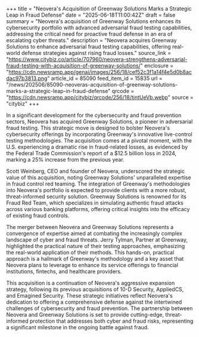 +++
title = "Neovera's Acquisition of Greenway Solutions Marks a Strategic Leap in Fraud Defense"
date = "2025-06-18T11:00:42Z"
draft = false
summary = "Neovera's acquisition of Greenway Solutions enhances its cybersecurity portfolio with advanced adversarial fraud testing capabilities, addressing the critical need for proactive fraud defense in an era of escalating cyber threats."
description = "Neovera acquires Greenway Solutions to enhance adversarial fraud testing capabilities, offering real-world defense strategies against rising fraud losses."
source_link = "https://www.citybiz.co/article/707960/neovera-strengthens-adversarial-fraud-testing-with-acquisition-of-greenway-solutions/"
enclosure = "https://cdn.newsramp.app/genai/images/256/18/cef52c3f1a14f4e5d0b8acdac97b3813.png"
article_id = 85090
feed_item_id = 15835
url = "/news/202506/85090-neoveras-acquisition-of-greenway-solutions-marks-a-strategic-leap-in-fraud-defense"
qrcode = "https://cdn.newsramp.app/citybiz/qrcode/256/18/tintUeVb.webp"
source = "citybiz"
+++

<p>In a significant development for the cybersecurity and fraud prevention sectors, Neovera has acquired Greenway Solutions, a pioneer in adversarial fraud testing. This strategic move is designed to bolster Neovera's cybersecurity offerings by incorporating Greenway's innovative live-control testing methodologies. The acquisition comes at a pivotal moment, with the U.S. experiencing a dramatic rise in fraud-related losses, as evidenced by the Federal Trade Commission's report of a $12.5 billion loss in 2024, marking a 25% increase from the previous year.</p><p>Scott Weinberg, CEO and founder of Neovera, underscored the strategic value of this acquisition, noting Greenway Solutions' unparalleled expertise in fraud control red teaming. The integration of Greenway's methodologies into Neovera's portfolio is expected to provide clients with a more robust, threat-informed security solution. Greenway Solutions is renowned for its Fraud Red Team, which specializes in simulating authentic fraud attacks across various banking platforms, offering critical insights into the efficacy of existing fraud controls.</p><p>The merger between Neovera and Greenway Solutions represents a convergence of expertise aimed at combating the increasingly complex landscape of cyber and fraud threats. Jerry Tylman, Partner at Greenway, highlighted the practical nature of their testing approaches, emphasizing the real-world application of their methods. This hands-on, practical approach is a hallmark of Greenway's methodology and a key asset that Neovera plans to leverage to enhance its service offerings to financial institutions, fintechs, and healthcare providers.</p><p>This acquisition is a continuation of Neovera's aggressive expansion strategy, following its previous acquisitions of 10-D Security, AppliedCS, and Emagined Security. These strategic initiatives reflect Neovera's dedication to offering a comprehensive defense against the intertwined challenges of cybersecurity and fraud prevention. The partnership between Neovera and Greenway Solutions is set to provide cutting-edge, threat-informed protection that addresses both cyber and fraud risks, representing a significant milestone in the ongoing battle against fraud.</p>